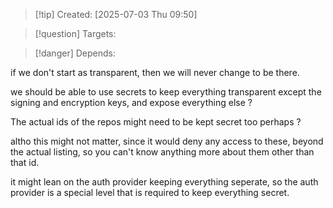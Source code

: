 
>[!tip] Created: [2025-07-03 Thu 09:50]

>[!question] Targets: 

>[!danger] Depends: 

if we don't start as transparent, then we will never change to be there.

we should be able to use secrets to keep everything transparent except the signing and encryption keys, and expose everything else ?

The actual ids of the repos might need to be kept secret too perhaps ?

altho this might not matter, since it would deny any access to these, beyond the actual listing, so you can't know anything more about them other than that id.

it might lean on the auth provider keeping everything seperate, so the auth provider is a special level that is required to keep everything secret.